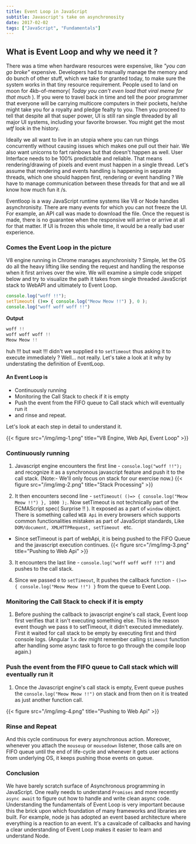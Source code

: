 ```yaml
---
title: Event Loop in JavaScript
subtitle: Javascript's take on asynchronosity   
date: 2017-02-02
tags: ["JavaScript", "Fundamentals"]
---
```


## What is Event Loop and why we need it ?  

There was a time when hardware resources were expensive, like _"you can go broke"_  expensive. Developers had to manually manage the memory and do bunch of other stuff, which we take for granted today, to make sure the system works in that tiny resource requirement. People used to land on moon for 4kb-of-memory( _Today you can't even load that viral meme for that much_ ). If you were to travel back in time and tell the poor programmer that everyone will be carrying multicore computers in their pockets, he/she might take you for a royalty and pledge fealty to you. Then you proceed to tell that despite all that super power, UI is still ran single threaded by all major UI systems, including your favorite browser. You might get the most _wtf_ look in the history.

Ideally we all want to live in an utopia where you can run things concurrently without causing issues which makes one pull out their hair. We also want unicorns to fart rainbows but that doesn't happen as well. User Interface needs to be 100% predictable and reliable. That means rendering/drawing of pixels and event must happen in a single thread. Let's assume that rendering and events handling is happening in separate threads, which one should happen first, rendering or event handling ? We have to manage communication between these threads for that and we all know how much fun it /s.

Eventloop is a way JavaScript runtime systems like V8 or Node handles asynchronisity. There are many events for which you can not freeze the UI. For example, an API call was made to download the file. Once the request is made, there is no guarantee when the responsive will arrive or arrive at all for that matter. If UI is frozen this whole time, it would be a really bad user experience.

### Comes the Event Loop in the picture

V8 engine running in Chrome manages asynchronisity ? Simple, let the OS do all the heavy lifting like sending the request and handling the response when it first arrives over the wire. We will examine a simple code snippet below and try to visualize the path it takes from single threaded JavaScript stack to WebAPI and ultimately to Event Loop.

```javascript
console.log("woff !!");
setTimeout( ()=> { console.log("Meow Meow !!") }, 0 );
console.log("woff woff woff !!")
```
__Output__
```javascript
woff !!
woff woff woff !!
Meow Meow !! 
```
huh !!! but wait !!! didn't we supplied `0` to `setTimeout` thus asking it to execute immediately ? Well... not really. Let's take a look at it why by understating the definition of EventLoop.

#### An Event Loop is 
+ Continuously running 
+ Monitoring the Call Stack to check if it is empty 
+ Push the event from the FIFO queue to Call stack which will eventually run it
+ and rinse and repeat. 

Let's look at each step in detail to understand it. 

{{< figure src="/img/img-1.png" title="V8 Engine, Web Api, Event Loop" >}}

### Continuously running 

1. Javascript engine encounters the first line - `console.log("woff !!");` and recognize it as a synchronous javascript feature and push it to the call stack. (Note:- We'll only focus on stack for our exercise now.)
{{< figure src="/img/img-2.png" title="Stack Processing" >}}
 
2. It then encounters second line - `setTimeout( ()=> { console.log("Meow Meow !!") }, 1000 );`. Now setTimeout is not technically part of the ECMAScript spec( Surprise !! ). It exposed as a part of `window` object. There is something called `WEB Api` in every browsers which supports common functionalities mistaken as part of JavaScript standards, Like `DOM/document, XMLHTTPRequest, setTimeout ` etc.

* Since setTimeout is part of webApi, it is being pushed to the FIFO Queue and the javascript execution continues. 
{{< figure src="/img/img-3.png" title="Pushing to Web Api" >}}

3. It encounters the last line - `console.log("woff woff woff !!")` and pushes to the call stack. 

4. Since we passed `0` to `setTimeout`, It pushes the callback function - `()=> { console.log("Meow Meow !!") }` from the queue to Event Loop. 

### Monitoring the Call Stack to check if it is empty 

1. Before pushing the callback to javascript engine's call stack, Event loop first verifies that it isn't executing something else. This is the reason event though we pass `0` to setTimeout, it didn't executed immediately. First it waited for call stack to be empty by executing first and third console logs. (Angular 1.x dev might remember calling `$timeout` function after handling some async task to force to go through the compile loop again.)

### Push the event from the FIFO queue to Call stack which will eventually run it

1. Once the Javascript engine's call stack is empty, Event queue pushes the `console.log("Meow Meow !!")` on stack and from then on it is treated as just another function call. 

{{< figure src="/img/img-4.png" title="Pushing to Web Api" >}}

### Rinse and Repeat

And this cycle continuous for every asynchronous action. Moreover, whenever you attach the `mouseup` or `mousedown` listener, those calls are on FIFO queue until the end of life-cycle and whenever it gets user actions from underlying OS, it keeps pushing those events on queue.

### Conclusion

We have barely scratch surface of Asynchronous programming in JavaScript. One really needs to understand `Promises` and more recently `async await` to figure out how to handle and write clean async code. Understanding the fundamentals of Event Loop is very important because this the brick upon which foundation of many frameworks and libraries are built. For example, node js has adopted an event based architecture where everything is a reaction to an event. It's a cavalcade of callbacks and having a clear understanding of Event Loop makes it easier to learn and understand Node. 






